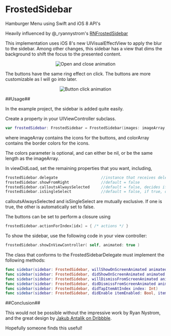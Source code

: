 FrostedSidebar
==============

Hamburger Menu using Swift and iOS 8 API's

Heavily influenced by @_ryannystrom's [RNFrostedSidebar](https://github.com/rnystrom/RNFrostedSidebar)

This implementation uses iOS 8's new UIVisualEffectView to apply the blur to the sidebar. Among other changes, this sidebar has a view that dims the background to shift the focus to the presented content.

<p align="center"><img title="Open and close animation" src="https://raw.githubusercontent.com/edekhayser/FrostedSidebar/master/entrance.gif"/></p>

The buttons have the same ring effect on click. The buttons are more customizable as I will go into later.

<p align="center"><img title="Button click animation" src="https://raw.githubusercontent.com/edekhayser/FrostedSidebar/master/callouts.gif"/></p>

##Usage##

In the example project, the sidebar is added quite easily.

Create a property in your UIViewController subclass.

```swift
var frostedSidebar: FrostedSidebar = FrostedSidebar(images: imageArray, colors: colorArray, selectedItemIndices: NSIndexSet())
```

where imageArray contains the icons for the buttons, and colorArray contains the border colors for the icons. 

The colors parameter is optional, and can either be nil, or be the same length as the imageArray.

In viewDidLoad, set the remaining properties that you want, including,

```swift
frostedSidebar.delegate                   //instance that receives delegate methods
frostedSidebar.showFromRight              //default = false
frostedSidebar.calloutsAlwaysSelected     //default = false, decides if the border is always shown
frostedSidebar.isSingleSelect             //default = false, if true, only 1 border shown at a time
```

calloutsAlwaysSelected and isSingleSelect are mutually exclusive. If one is true, the other is automatically set to false. 

The buttons can be set to perform a closure using

```swift
frostedSidebar.actionForIndex[idx] = { /* actions */ }
```

To show the sidebar, use the following code in your view controller:

```swift
frostedSidebar.showInViewController( self, animated: true )
```

The class that conforms to the FrostedSidebarDelegate must implement the following methods:
```swift
func sidebar(sidebar: FrostedSidebar, willShowOnScreenAnimated animated: Bool)
func sidebar(sidebar: FrostedSidebar, didShowOnScreenAnimated animated: Bool)
func sidebar(sidebar: FrostedSidebar, willDismissFromScreenAnimated animated: Bool)
func sidebar(sidebar: FrostedSidebar, didDismissFromScreenAnimated animated: Bool)
func sidebar(sidebar: FrostedSidebar, didTapItemAtIndex index: Int)
func sidebar(sidebar: FrostedSidebar, didEnable itemEnabled: Bool, itemAtIndex index: Int)
```

##Conclusion##

This would not be possible without the impressive work by Ryan Nystrom, and the great design by [Jakub Antalík on Dribbble](https://dribbble.com/shots/1194205-Sidebar-calendar-animation). 

Hopefully someone finds this useful!

